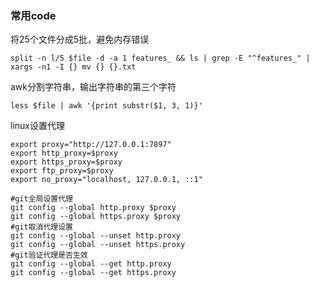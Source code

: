 
### 常用code


将25个文件分成5批，避免内存错误
```shell
split -n l/5 $file -d -a 1 features_ && ls | grep -E "^features_" | xargs -n1 -I {} mv {} {}.txt
```

awk分割字符串，输出字符串的第三个字符
```shell
less $file | awk '{print substr($1, 3, 1)}'
```

linux设置代理
```shell
export proxy="http://127.0.0.1:7897"
export http_proxy=$proxy
export https_proxy=$proxy
export ftp_proxy=$proxy
export no_proxy="localhost, 127.0.0.1, ::1"
```

```shell
#git全局设置代理
git config --global http.proxy $proxy
git config --global https.proxy $proxy
#git取消代理设置
git config --global --unset http.proxy
git config --global --unset https.proxy
#git验证代理是否生效
git config --global --get http.proxy
git config --global --get https.proxy
```